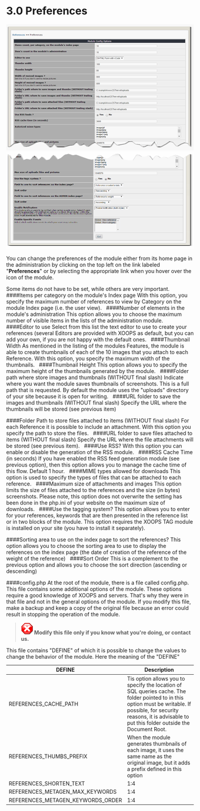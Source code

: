 # 3.0 Preferences

![](../assets/image002.png)
![](../assets/image002b.png)


You can change the preferences of the module either from its home page in the administration by clicking on the top left on the link labeled "**Preferences**" or by selecting the appropriate link when you hover over the icon of the module.

Some items do not have to be set, while others are very important.
 
####Items per category on the module's Index page
With this option, you specify the maximum number of references to view by Category on the module Index page (i.e. the user view).
 
####Number of elements in the module's administration
This option allows you to choose the maximum number of visible items in the lists of the administration module.
 
####Editor to use
Select from this list the text editor to use to create your references (several Editors are provided with XOOPS as default, but you can add your own, if you are not happy with the default ones.
 
####Thumbnail Width
As mentioned in the listing of the modules Features, the module is able to create thumbnails of each of the 10 images that you attach to each Reference. With this option, you specify the maximum width of the thumbnails.
 
####Thumbnail Height
This option allows you to specify the maximum height of the thumbnails generated by the module.
 
####Folder path where store images and thumbnails (WITHOUT final slash)
Indicate where you want the module saves thumbnails of screenshots. This is a full path that is requested. By default the module uses the "uploads" directory of your site because it is open for writing.
 
####URL folder to save the images and thumbnails (WITHOUT final slash)
Specify the URL where the thumbnails will be stored (see previous item)

####Folder Path to store files attached to items (WITHOUT final slash)
For each Reference it is possible to include an attachment. With this option you specify the path to store the files.
 
####URL folder to save files attached to items (WITHOUT final slash)
Specify the URL where the file attachments will be stored (see previous item).
 
####Use RSS?
With this option you can enable or disable the generation of the RSS module.
 
####RSS Cache Time (in seconds)
If you have enabled the RSS feed generation module (see previous option), then this option allows you to manage the cache time of this flow. Default 1 hour.
 
####MIME types allowed for downloads
This option is used to specify the types of files that can be attached to each reference.
 
####Maximum size of attachments and images
This option limits the size of files attached to the references and the size (in bytes) screenshots. Please note, this option does not overwrite the setting has been done in the php.ini of your website on the maximum size of downloads.
 
####Use the tagging system?
This option allows you to enter for your references, keywords that are then presented in the reference list or in two blocks of the module. This option requires the XOOPS TAG module is installed on your site (you have to install it separately).
 

####Sorting area to use on the index page to sort the references?
This option allows you to choose the sorting area to use to display the references on the index page (the date of creation of the reference of the weight of the reference)
 
####Sort Order
This is a complement to the previous option and allows you to choose the sort direction (ascending or descending)


####config.php
At the root of the module, there is a file called config.php. This file contains some additional options of the module.
These options require a good knowledge of XOOPS and servers. That's why they were in that file and not in the general options of the module.
If you modify this file, make a backup and keep a copy of the original file because an error could result in stopping the operation of the module.

>**![](../assets/info/stop.png) Modify this file only if you know what you're doing, or contact us.**

This file contains "DEFINE" of which it is possible to change the values ​​to change the behavior of the module. Here the meaning of the "DEFINE"

| DEFINE | Description |
| -- | -- |
| REFERENCES_CACHE_PATH | Tis option allows you to specify the location of SQL queries cache. The folder pointed to in this option must be writable. If possible, for security reasons, it is advisable to put this folder  outside the Document Root. |
| REFERENCES_THUMBS_PREFIX |When the module generates thumbnails of each image, it uses the same name as the original image, but it adds a prefix defined in this option |
| REFERENCES_SHORTEN_TEXT | 1:4 |
| REFERENCES_METAGEN_MAX_KEYWORDS | 1:4 |
| REFERENCES_METAGEN_KEYWORDS_ORDER | 1:4 |
